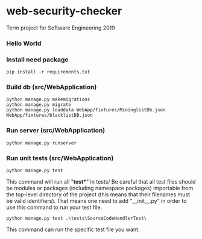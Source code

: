 # web-security-checker
Term project for Software Engineering 2019


### Hello World


### Install need package
``
pip install -r requirements.txt
``

### Build db (src/WebApplication)
```
python manage.py makemigrations
python manage.py migrate
python manage.py loaddata WebApp/fixtures/MininglistDb.json WebApp/fixtures/blacklistDB.json  
```


### Run server (src/WebApplication)
``
python manage.py runserver 
``

### Run unit tests (src/WebApplication)
``
python manage.py test 
``

This command will run all "**test\***" in tests/
Be careful that all test files should be modules or packages (including namespace packages) importable from the top-level directory of the project (this means that their filenames must be valid identifiers).
That means one need to add "\_\_init\_\_.py" in order to use this command to run your test file.

``
python manage.py test .\tests\SourceCodeHandlerTest\
``

This command can run the specific test file you want.





